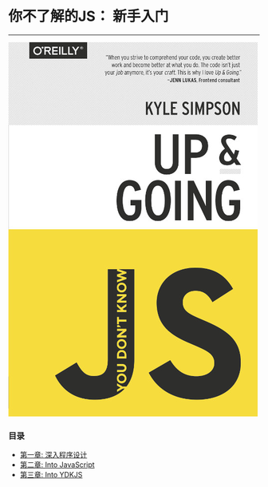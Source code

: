 # 你不了解的JS： 新手入门

---

![](/assets/cover.jpg)

### 目录
* [第一章: 深入程序设计](ch1.md) 
* [第二章: Into JavaScript](ch2.md) 
* [第三章: Into YDKJS](ch3.md) 

